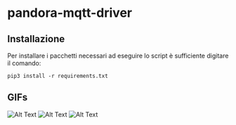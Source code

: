 # pandora-mqtt-driver

## Installazione
Per installare i pacchetti necessari ad eseguire lo script è sufficiente digitare il comando:
```
pip3 install -r requirements.txt
```

## GIFs
![Alt Text](images/ezgif.com-gif-maker.gif)
![Alt Text](images/ezgif.com-gif-maker-2.gif)
![Alt Text](images/ezgif.com-gif-maker-3.gif)
